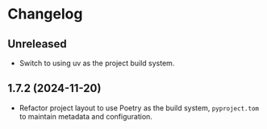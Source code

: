 # Changelog

## Unreleased

- Switch to using uv as the project build system.

## 1.7.2 (2024-11-20)

- Refactor project layout to use Poetry as the build system, `pyproject.tom` to maintain metadata and configuration.
